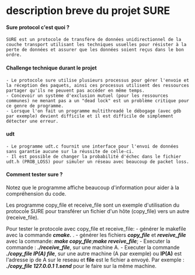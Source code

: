 
# description breve du projet SURE

#### Sure protocol c'est quoi ?
    SURE est un protocole de transfère de données unidirectionnel de la couche transport utilisant les techniques usuelles pour résister à la perte de données et assurer que les données soient reçus dans le bon ordre.

#### Challenge technique durant le projet 
    - Le protocole sure utilise plusieurs processus pour gérer l'envoie et la réception des paquets, ainsi ces processus utilisent des ressources partager qu'ils ne peuvent pas accéder en même temps.
    - Concevoir un système d'exclusion mutuel (pour les ressources communes) ne menant pas a un "dead lock" est un problème critique pour ce genre de programme. 
    - Lorsque l'on fait un programme multithreadé le débogage (avec gdb par exemple) devient difficile et il est difficile de simplement détecter une erreur.

#### udt
    - Le programme udt.c fournit une interface pour l'envoi de données sans garantie aucune sur la réussite de celle-ci.
    - Il est possible de changer la probabilité d'échec dans le fichier udt.h (PROB_LOSS) pour simuler un réseau avec beaucoup de packet loss.



#### Comment tester sure ?
Notez que le programme affiche beaucoup d'information pour aider à la compréhension du code.

Les programme copy_file et receive_file sont un exemple d'utilisation du protocole SURE pour transférer un fichier d'un hôte (copy_file) vers un autre (receive_file).


Pour tester le protocole avec copy_file et receive_file:
    - générer le makefile avec la commande  **_cmake._** .
    - générer les fichiers **_copy_file_** et **_reveive_file_** avec la commande: **_make copy_file_**;**_make reveive_file_**;
    - Executer la commande : **_./receive_file_**, sur une machine A.
    - Executer la commande **_./copy_file IP(A) file_**, sur une autre machine (A par exemple) ou **IP(A)** est l'adresse ip de A sur le reseau et **file** est le fichier a envoyé.
    Par exemple : **_./copy_file 127.0.0.1 1.send_** pour le faire sur la même machine.

